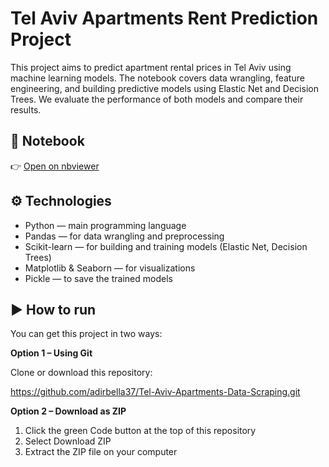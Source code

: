 # Tel Aviv Apartments Rent Prediction Project
This project aims to predict apartment rental prices in Tel Aviv using machine learning models. The notebook covers data wrangling, feature engineering, and building predictive models using Elastic Net and Decision Trees. We evaluate the performance of both models and compare their results.

## 📓 Notebook

👉 [Open on nbviewer](https://nbviewer.org/url/https://github.com/adirbella37/Tel-Aviv-Apartments-Data-Scraping/blob/main/web_scraping.ipynb)

## ⚙️ Technologies
- Python — main programming language
- Pandas — for data wrangling and preprocessing
- Scikit-learn — for building and training models (Elastic Net, Decision Trees)
- Matplotlib & Seaborn — for visualizations
- Pickle — to save the trained models

## ▶️ How to run

You can get this project in two ways:

**Option 1 – Using Git**

Clone or download this repository:

https://github.com/adirbella37/Tel-Aviv-Apartments-Data-Scraping.git

**Option 2 – Download as ZIP**

1. Click the green Code button at the top of this repository
2. Select Download ZIP
3. Extract the ZIP file on your computer

